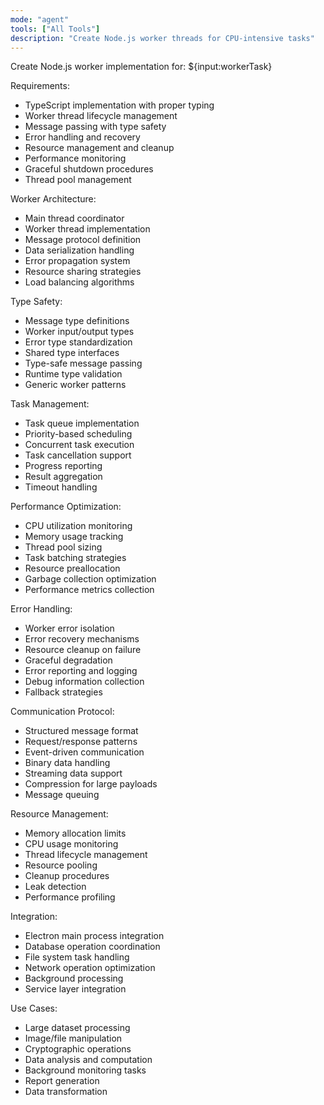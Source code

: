 ```yaml
---
mode: "agent"
tools: ["All Tools"]
description: "Create Node.js worker threads for CPU-intensive tasks"
---
```


Create Node.js worker implementation for: ${input:workerTask}

Requirements:

- TypeScript implementation with proper typing
- Worker thread lifecycle management
- Message passing with type safety
- Error handling and recovery
- Resource management and cleanup
- Performance monitoring
- Graceful shutdown procedures
- Thread pool management

Worker Architecture:
- Main thread coordinator
- Worker thread implementation
- Message protocol definition
- Data serialization handling
- Error propagation system
- Resource sharing strategies
- Load balancing algorithms

Type Safety:
- Message type definitions
- Worker input/output types
- Error type standardization
- Shared type interfaces
- Type-safe message passing
- Runtime type validation
- Generic worker patterns

Task Management:
- Task queue implementation
- Priority-based scheduling
- Concurrent task execution
- Task cancellation support
- Progress reporting
- Result aggregation
- Timeout handling

Performance Optimization:
- CPU utilization monitoring
- Memory usage tracking
- Thread pool sizing
- Task batching strategies
- Resource preallocation
- Garbage collection optimization
- Performance metrics collection

Error Handling:
- Worker error isolation
- Error recovery mechanisms
- Resource cleanup on failure
- Graceful degradation
- Error reporting and logging
- Debug information collection
- Fallback strategies

Communication Protocol:
- Structured message format
- Request/response patterns
- Event-driven communication
- Binary data handling
- Streaming data support
- Compression for large payloads
- Message queuing

Resource Management:
- Memory allocation limits
- CPU usage monitoring
- Thread lifecycle management
- Resource pooling
- Cleanup procedures
- Leak detection
- Performance profiling

Integration:
- Electron main process integration
- Database operation coordination
- File system task handling
- Network operation optimization
- Background processing
- Service layer integration

Use Cases:
- Large dataset processing
- Image/file manipulation
- Cryptographic operations
- Data analysis and computation
- Background monitoring tasks
- Report generation
- Data transformation
